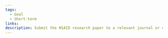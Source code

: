 ```yaml
---
tags:
  - Goal
  - Short-term
links: 
description: Submit the NSAID research paper to a relevant journal or conference.
---
```

